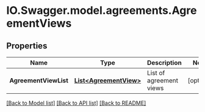 # IO.Swagger.model.agreements.AgreementViews
## Properties

Name | Type | Description | Notes
------------ | ------------- | ------------- | -------------
**AgreementViewList** | [**List&lt;AgreementView&gt;**](AgreementView.md) | List of agreement views | [optional] 

[[Back to Model list]](../README.md#documentation-for-models) [[Back to API list]](../README.md#documentation-for-api-endpoints) [[Back to README]](../README.md)

